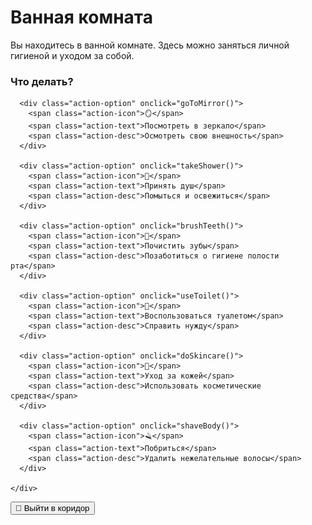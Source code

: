 # Ванная комната

<div id="bathroom-container">
  <div id="bathroom-image-container">
    <!-- Изображение будет загружено динамически -->
  </div>
  
  <div id="bathroom-description">
    <p>Вы находитесь в ванной комнате. Здесь можно заняться личной гигиеной и уходом за собой.</p>
  </div>
  
  <div id="bathroom-actions">
    <h3>Что делать?</h3>
    <div class="action-grid">
      
      <div class="action-option" onclick="goToMirror()">
        <span class="action-icon">🪞</span>
        <span class="action-text">Посмотреть в зеркало</span>
        <span class="action-desc">Осмотреть свою внешность</span>
      </div>
      
      <div class="action-option" onclick="takeShower()">
        <span class="action-icon">🚿</span>
        <span class="action-text">Принять душ</span>
        <span class="action-desc">Помыться и освежиться</span>
      </div>
      
      <div class="action-option" onclick="brushTeeth()">
        <span class="action-icon">🦷</span>
        <span class="action-text">Почистить зубы</span>
        <span class="action-desc">Позаботиться о гигиене полости рта</span>
      </div>
      
      <div class="action-option" onclick="useToilet()">
        <span class="action-icon">🚽</span>
        <span class="action-text">Воспользоваться туалетом</span>
        <span class="action-desc">Справить нужду</span>
      </div>
      
      <div class="action-option" onclick="doSkincare()">
        <span class="action-icon">🧴</span>
        <span class="action-text">Уход за кожей</span>
        <span class="action-desc">Использовать косметические средства</span>
      </div>
      
      <div class="action-option" onclick="shaveBody()">
        <span class="action-icon">🪒</span>
        <span class="action-text">Побриться</span>
        <span class="action-desc">Удалить нежелательные волосы</span>
      </div>
      
    </div>
  </div>
  
  <div id="bathroom-special-actions">
    <!-- Специальные действия в зависимости от инвентаря и статистик -->
  </div>
  
  <div id="bathroom-navigation">
    <button class="nav-btn" onclick="window.gameEngine.loadScene('hallway')">
      🚪 Выйти в коридор
    </button>
  </div>
</div>

<script>
// Загрузка ванной комнаты
async function loadBathroom() {
  try {
    // Импорт системы квартир
    const ApartmentSystem = (await import('../systems/ApartmentSystem.js')).default;
    const apartmentSystem = new ApartmentSystem(window.store);
    
    // Получение изображения ванной для текущей квартиры
    const bathroomImage = apartmentSystem.getRoomImage('bathroom');
    
    // Отображение изображения
    const imageContainer = document.getElementById('bathroom-image-container');
    imageContainer.innerHTML = `
      <div class="location-image">
        <img src="${bathroomImage}" alt="Ванная комната" onerror="this.src='/assets/images/placeholder_bathroom.jpg'">
      </div>
    `;
    
    // Загрузка специальных действий
    loadSpecialBathroomActions();
    
  } catch (error) {
    console.error('Ошибка загрузки ванной:', error);
    
    // Fallback отображение
    document.getElementById('bathroom-image-container').innerHTML = `
      <div class="location-image">
        <img src="/assets/images/placeholder_bathroom.jpg" alt="Ванная комната">
      </div>
    `;
  }
}

// Загрузка специальных действий
function loadSpecialBathroomActions() {
  const specialContainer = document.getElementById('bathroom-special-actions');
  const actions = [];
  
  // Проверяем наличие различных предметов в инвентаре
  const inventory = window.store.inventory || [];
  const femininity = window.getStat('femininity') || 0;
  const hygiene = window.getStat('hygiene') || 0;
  
  // Макияж
  if (inventory.some(item => item.id === 'makeup_basic') && femininity >= 10) {
    actions.push({
      text: '💄 Накраситься',
      onclick: 'applyMakeup()',
      description: 'Нанести макияж'
    });
  }
  
  // Ванна (только для роскошных квартир)
  const apartmentType = window.store.flags.apartmentType || 'parents';
  if (apartmentType === 'luxury') {
    actions.push({
      text: '🛁 Принять ванну',
      onclick: 'takeBath()',
      description: 'Расслабиться в джакузи'
    });
  }
  
  // Депиляция (если есть соответствующие средства)
  if (inventory.some(item => item.id === 'hair_removal_cream')) {
    actions.push({
      text: '🧴 Депиляция кремом',
      onclick: 'useHairRemovalCream()',
      description: 'Удалить волосы кремом'
    });
  }
  
  // Маникюр
  if (inventory.some(item => item.id === 'nail_polish') && femininity >= 20) {
    actions.push({
      text: '💅 Сделать маникюр',
      onclick: 'doManicure()',
      description: 'Покрасить ногти'
    });
  }
  
  if (actions.length > 0) {
    specialContainer.innerHTML = `
      <h4>Дополнительные действия:</h4>
      <div class="special-actions">
        ${actions.map(action => `
          <button class="special-action-btn" onclick="${action.onclick}" title="${action.description}">
            ${action.text}
          </button>
        `).join('')}
      </div>
    `;
  }
}

// Основные действия в ванной
function goToMirror() {
  window.gameEngine.loadScene('mirror');
}

async function takeShower() {
  // Импорт системы инвентаря
  const InventorySystem = (await import('../systems/InventorySystem.js')).default;
  const inventorySystem = new InventorySystem(window.store);
  
  // Проверяем наличие мыла или геля
  const hasSoap = inventorySystem.hasItem('soap_basic').available || 
                   inventorySystem.hasItem('soap_luxury').available ||
                   inventorySystem.hasItem('shower_gel').available;
  
  if (!hasSoap) {
    alert('🚿 У вас нет мыла или геля для душа. Нужно купить в магазине.');
    return;
  }
  
  const hygiene = window.getStat('hygiene') || 0;
  
  if (hygiene >= 90) {
    alert('🚿 Вы уже достаточно чисты. Не стоит тратить воду понапрасну.');
    return;
  }
  
  // Используем мыло
  if (inventorySystem.hasItem('soap_basic').available) {
    inventorySystem.useConsumable('soap_basic', 0.1); // Мыло расходуется медленно
  } else if (inventorySystem.hasItem('soap_luxury').available) {
    inventorySystem.useConsumable('soap_luxury', 0.05); // Роскошное мыло экономичнее
  } else if (inventorySystem.hasItem('shower_gel').available) {
    inventorySystem.useConsumable('shower_gel', 0.15); // Гель расходуется быстрее
  }
  
  window.addStat('hygiene', 25);
  window.addStat('mood', 5);
  window.addStat('energy', 5);
  window.tick(20);
  
  // Проверяем женственность для разных описаний
  const femininity = window.getStat('femininity') || 0;
  
  if (femininity >= 30) {
    alert('🚿 Вы нежно намылили своё тело ароматным гелем. Кожа стала мягкой и гладкой. Вы чувствуете себя свежо и женственно.');
    window.addStat('femininity', 1);
  } else {
    alert('🚿 Вы быстро помылись под горячей водой. Чувствуете себя чище и бодрее.');
  }
  
  loadSpecialBathroomActions(); // Обновляем доступные действия
}

async function brushTeeth() {
  // Импорт системы инвентаря
  const InventorySystem = (await import('../systems/InventorySystem.js')).default;
  const inventorySystem = new InventorySystem(window.store);
  
  // Проверяем наличие щетки
  const hasBrush = inventorySystem.hasItem('toothbrush_basic').available || 
                    inventorySystem.hasItem('toothbrush_electric').available;
  
  if (!hasBrush) {
    alert('🦷 У вас нет зубной щетки. Нужно купить в магазине.');
    return;
  }
  
  // Проверяем наличие пасты
  const hasPaste = inventorySystem.hasItem('toothpaste').available || 
                    inventorySystem.hasItem('toothpaste_premium').available;
  
  if (!hasPaste) {
    alert('🦷 У вас нет зубной пасты. Нужно купить в магазине.');
    return;
  }
  
  // Используем пасту
  if (inventorySystem.hasItem('toothpaste').available) {
    inventorySystem.useConsumable('toothpaste', 0.02); // Паста расходуется очень медленно
  } else {
    inventorySystem.useConsumable('toothpaste_premium', 0.01); // Премиум паста еще экономичнее
  }
  
  window.addStat('hygiene', 10);
  window.addStat('mood', 2);
  window.tick(5);
  
  alert('🦷 Вы тщательно почистили зубы. Дыхание стало свежим, а улыбка - ослепительной!');
}

function useToilet() {
  window.addStat('hygiene', 5);
  window.addStat('mood', 3);
  window.tick(5);
  
  alert('🚽 Вы справили нужду. Чувствуете облегчение.');
}

async function doSkincare() {
  const femininity = window.getStat('femininity') || 0;
  
  if (femininity < 15) {
    alert('🧴 Вы не очень-то разбираетесь в уходе за кожей. Может, стоит сначала изучить эту тему?');
    return;
  }
  
  // Импорт системы инвентаря
  const InventorySystem = (await import('../systems/InventorySystem.js')).default;
  const inventorySystem = new InventorySystem(window.store);
  
  // Проверяем наличие средств для ухода
  const hasSkincare = inventorySystem.hasItem('skincare_basic').available || 
                      inventorySystem.hasItem('skincare_luxury').available;
  
  if (!hasSkincare) {
    alert('🧴 У вас нет средств для ухода за кожей. Нужно купить в магазине.');
    return;
  }
  
  // Используем средства
  if (inventorySystem.hasItem('skincare_basic').available) {
    inventorySystem.useConsumable('skincare_basic', 0.05);
  } else {
    inventorySystem.useConsumable('skincare_luxury', 0.03);
  }
  
  window.addStat('hygiene', 15);
  window.addStat('mood', 8);
  window.addStat('femininity', 2);
  window.tick(30);
  
  alert('🧴 Вы тщательно очистили кожу, нанесли тоник и увлажняющий крем. Лицо сияет здоровьем!');
}

async function shaveBody() {
  const bodyHair = window.store.body?.bodyHair || 2;
  
  if (bodyHair <= 0) {
    alert('🪒 У вас уже гладкая кожа. Бриться нечего.');
    return;
  }
  
  // Импорт системы инвентаря
  const InventorySystem = (await import('../systems/InventorySystem.js')).default;
  const inventorySystem = new InventorySystem(window.store);
  
  // Проверяем наличие бритвы
  const hasRazor = inventorySystem.hasItem('razor_basic').available || 
                   inventorySystem.hasItem('razor_electric').available ||
                   inventorySystem.hasItem('razor_laser').available;
  
  if (!hasRazor) {
    alert('🪒 У вас нет бритвы. Нужно купить в магазине.');
    return;
  }
  
  // Импорт и использование BodySystem
  import('../systems/BodySystem.js').then(module => {
    const BodySystem = module.default;
    const bodySystem = new BodySystem(window.store);
    
    bodySystem.modifyBodyPart('bodyHair', -1);
    window.addStat('hygiene', 10);
    window.addStat('femininity', 3);
    window.tick(25);
    
    alert('🪒 Вы аккуратно побрились. Кожа стала гладкой и нежной на ощупь.');
    
    loadSpecialBathroomActions(); // Обновляем действия
  }).catch(error => {
    console.error('Ошибка загрузки BodySystem:', error);
    alert('🪒 Вы побрились обычной бритвой.');
  });
}

// Специальные действия
function applyMakeup() {
  window.addStat('femininity', 5);
  window.addStat('mood', 8);
  window.addStat('dignity', 2);
  window.tick(30);
  
  alert('💄 Вы аккуратно нанесли макияж. Лицо выглядит более женственно и привлекательно!');
}

function takeBath() {
  window.addStat('hygiene', 35);
  window.addStat('mood', 15);
  window.addStat('stress', -10);
  window.addStat('energy', 10);
  window.tick(45);
  
  alert('🛁 Вы расслабились в роскошной ванне с пеной. Джакузи массирует ваше тело, снимая усталость и стресс.');
}

function useHairRemovalCream() {
  import('../systems/BodySystem.js').then(module => {
    const BodySystem = module.default;
    const bodySystem = new BodySystem(window.store);
    
    bodySystem.modifyBodyPart('bodyHair', -2); // Крем более эффективен
    window.addStat('hygiene', 15);
    window.addStat('femininity', 5);
    window.tick(40);
    
    // Используем крем из инвентаря
    const inventory = window.store.inventory || [];
    const creamIndex = inventory.findIndex(item => item.id === 'hair_removal_cream');
    if (creamIndex !== -1) {
      inventory.splice(creamIndex, 1);
    }
    
    alert('🧴 Вы нанесли крем для депиляции и подождали. Волосы исчезли, оставив кожу невероятно гладкой!');
    
    loadSpecialBathroomActions(); // Обновляем действия
  }).catch(error => {
    console.error('Ошибка загрузки BodySystem:', error);
  });
}

function doManicure() {
  window.addStat('femininity', 4);
  window.addStat('mood', 6);
  window.addStat('dignity', 3);
  window.tick(35);
  
  alert('💅 Вы аккуратно покрасили ногти. Руки выглядят изящно и женственно!');
}

// Стили для ванной
const style = document.createElement('style');
style.textContent = `
  #bathroom-container {
    max-width: 800px;
    margin: 0 auto;
    padding: 20px;
  }
  
  .location-image {
    width: 100%;
    max-width: 600px;
    margin: 0 auto 30px;
    border-radius: 12px;
    overflow: hidden;
    box-shadow: 0 8px 32px rgba(0,0,0,0.3);
  }
  
  .location-image img {
    width: 100%;
    height: 300px;
    object-fit: cover;
    display: block;
  }
  
  .action-grid {
    display: grid;
    grid-template-columns: repeat(auto-fit, minmax(200px, 1fr));
    gap: 15px;
    margin-top: 20px;
  }
  
  .action-option {
    background: rgba(255,255,255,0.05);
    border: 1px solid rgba(255,255,255,0.1);
    border-radius: 12px;
    padding: 20px;
    cursor: pointer;
    transition: all 0.3s ease;
    text-align: center;
    backdrop-filter: blur(10px);
  }
  
  .action-option:hover {
    background: rgba(255,255,255,0.1);
    border-color: var(--primary-color);
    transform: translateY(-2px);
    box-shadow: 0 6px 20px rgba(0,0,0,0.2);
  }
  
  .action-icon {
    display: block;
    font-size: 2.5em;
    margin-bottom: 10px;
  }
  
  .action-text {
    display: block;
    font-weight: 600;
    font-size: 1.1em;
    margin-bottom: 5px;
    color: var(--primary-color);
  }
  
  .action-desc {
    display: block;
    font-size: 0.9em;
    color: var(--text-secondary);
    opacity: 0.8;
  }
  
  .special-actions {
    display: flex;
    gap: 10px;
    flex-wrap: wrap;
    margin-top: 15px;
  }
  
  .special-action-btn {
    background: linear-gradient(135deg, var(--primary-color), var(--accent-color));
    border: none;
    border-radius: 8px;
    padding: 12px 16px;
    color: white;
    cursor: pointer;
    transition: all 0.3s ease;
    font-size: 0.9em;
    font-weight: 500;
  }
  
  .special-action-btn:hover {
    transform: translateY(-1px);
    box-shadow: 0 4px 15px rgba(0,0,0,0.3);
  }
  
  .nav-btn {
    background: rgba(255,255,255,0.1);
    border: 1px solid var(--primary-color);
    border-radius: 8px;
    padding: 12px 20px;
    color: var(--primary-color);
    cursor: pointer;
    transition: all 0.3s ease;
    font-size: 1em;
    margin-top: 30px;
  }
  
  .nav-btn:hover {
    background: var(--primary-color);
    color: white;
  }
  
  #bathroom-navigation {
    text-align: center;
    margin-top: 30px;
  }
  
  @media (max-width: 600px) {
    .action-grid {
      grid-template-columns: repeat(2, 1fr);
    }
    
    .action-option {
      padding: 15px 10px;
    }
    
    .action-icon {
      font-size: 2em;
    }
    
    .action-text {
      font-size: 1em;
    }
    
    .action-desc {
      font-size: 0.8em;
    }
  }
`;
document.head.appendChild(style);

// Инициализация
loadBathroom();
</script> 